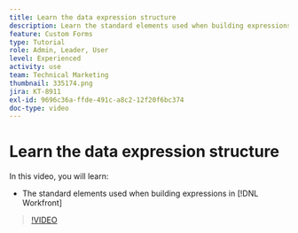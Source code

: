 ```yaml
---
title: Learn the data expression structure
description: Learn the standard elements used when building expressions in Adobe [!DNL Workfront].
feature: Custom Forms
type: Tutorial
role: Admin, Leader, User
level: Experienced
activity: use
team: Technical Marketing
thumbnail: 335174.png
jira: KT-8911
exl-id: 9696c36a-ffde-491c-a8c2-12f20f6bc374
doc-type: video
---
```

# Learn the data expression structure

In this video, you will learn:

* The standard elements used when building expressions in [!DNL Workfront]

>[!VIDEO](https://video.tv.adobe.com/v/335174/?quality=12&learn=on&enablevpops)
